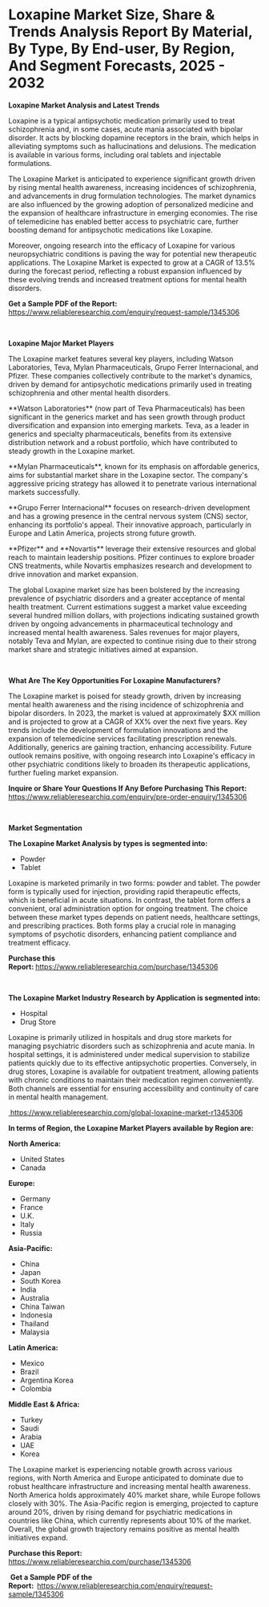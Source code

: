 <p><h1>Loxapine Market Size, Share & Trends Analysis Report By Material, By Type, By End-user, By Region, And Segment Forecasts, 2025 - 2032</h1></p><p><strong>Loxapine Market Analysis and Latest Trends</strong></p>
<p><p>Loxapine is a typical antipsychotic medication primarily used to treat schizophrenia and, in some cases, acute mania associated with bipolar disorder. It acts by blocking dopamine receptors in the brain, which helps in alleviating symptoms such as hallucinations and delusions. The medication is available in various forms, including oral tablets and injectable formulations.</p><p>The Loxapine Market is anticipated to experience significant growth driven by rising mental health awareness, increasing incidences of schizophrenia, and advancements in drug formulation technologies. The market dynamics are also influenced by the growing adoption of personalized medicine and the expansion of healthcare infrastructure in emerging economies. The rise of telemedicine has enabled better access to psychiatric care, further boosting demand for antipsychotic medications like Loxapine.</p><p>Moreover, ongoing research into the efficacy of Loxapine for various neuropsychiatric conditions is paving the way for potential new therapeutic applications. The Loxapine Market is expected to grow at a CAGR of 13.5% during the forecast period, reflecting a robust expansion influenced by these evolving trends and increased treatment options for mental health disorders.</p></p>
<p><strong>Get a Sample PDF of the Report:&nbsp;</strong> <a href="https://www.reliableresearchiq.com/enquiry/request-sample/1345306?utm_campaign=2952&utm_medium=2&utm_source=Github&utm_content=ia&utm_term=19042025&utm_id=loxapine">https://www.reliableresearchiq.com/enquiry/request-sample/1345306</a></p>
<p>&nbsp;</p>
<p><strong>Loxapine Major Market Players</strong></p>
<p><p>The Loxapine market features several key players, including Watson Laboratories, Teva, Mylan Pharmaceuticals, Grupo Ferrer Internacional, and Pfizer. These companies collectively contribute to the market's dynamics, driven by demand for antipsychotic medications primarily used in treating schizophrenia and other mental health disorders.</p><p>**Watson Laboratories** (now part of Teva Pharmaceuticals) has been significant in the generics market and has seen growth through product diversification and expansion into emerging markets. Teva, as a leader in generics and specialty pharmaceuticals, benefits from its extensive distribution network and a robust portfolio, which have contributed to steady growth in the Loxapine market.</p><p>**Mylan Pharmaceuticals**, known for its emphasis on affordable generics, aims for substantial market share in the Loxapine sector. The company's aggressive pricing strategy has allowed it to penetrate various international markets successfully.</p><p>**Grupo Ferrer Internacional** focuses on research-driven development and has a growing presence in the central nervous system (CNS) sector, enhancing its portfolio's appeal. Their innovative approach, particularly in Europe and Latin America, projects strong future growth.</p><p>**Pfizer** and **Novartis** leverage their extensive resources and global reach to maintain leadership positions. Pfizer continues to explore broader CNS treatments, while Novartis emphasizes research and development to drive innovation and market expansion.</p><p>The global Loxapine market size has been bolstered by the increasing prevalence of psychiatric disorders and a greater acceptance of mental health treatment. Current estimations suggest a market value exceeding several hundred million dollars, with projections indicating sustained growth driven by ongoing advancements in pharmaceutical technology and increased mental health awareness. Sales revenues for major players, notably Teva and Mylan, are expected to continue rising due to their strong market share and strategic initiatives aimed at expansion.</p></p>
<p>&nbsp;</p>
<p><strong>What Are The Key Opportunities For Loxapine Manufacturers?</strong></p>
<p><p>The Loxapine market is poised for steady growth, driven by increasing mental health awareness and the rising incidence of schizophrenia and bipolar disorders. In 2023, the market is valued at approximately $XX million and is projected to grow at a CAGR of XX% over the next five years. Key trends include the development of formulation innovations and the expansion of telemedicine services facilitating prescription renewals. Additionally, generics are gaining traction, enhancing accessibility. Future outlook remains positive, with ongoing research into Loxapine's efficacy in other psychiatric conditions likely to broaden its therapeutic applications, further fueling market expansion.</p></p>
<p><strong>Inquire or Share Your Questions If Any Before Purchasing This Report:</strong> <a href="https://www.reliableresearchiq.com/enquiry/pre-order-enquiry/1345306?utm_campaign=2952&utm_medium=2&utm_source=Github&utm_content=ia&utm_term=19042025&utm_id=loxapine">https://www.reliableresearchiq.com/enquiry/pre-order-enquiry/1345306</a></p>
<p>&nbsp;</p>
<p><strong>Market Segmentation</strong></p>
<p><strong>The Loxapine Market Analysis by types is segmented into:</strong></p>
<p><ul><li>Powder</li><li>Tablet</li></ul></p>
<p><p>Loxapine is marketed primarily in two forms: powder and tablet. The powder form is typically used for injection, providing rapid therapeutic effects, which is beneficial in acute situations. In contrast, the tablet form offers a convenient, oral administration option for ongoing treatment. The choice between these market types depends on patient needs, healthcare settings, and prescribing practices. Both forms play a crucial role in managing symptoms of psychotic disorders, enhancing patient compliance and treatment efficacy.</p></p>
<p><strong>Purchase this Report:&nbsp;</strong><a href="https://www.reliableresearchiq.com/purchase/1345306?utm_campaign=2952&utm_medium=2&utm_source=Github&utm_content=ia&utm_term=19042025&utm_id=loxapine">https://www.reliableresearchiq.com/purchase/1345306</a></p>
<p>&nbsp;</p>
<p><strong>The Loxapine Market Industry Research by Application is segmented into:</strong></p>
<p><ul><li>Hospital</li><li>Drug Store</li></ul></p>
<p><p>Loxapine is primarily utilized in hospitals and drug store markets for managing psychiatric disorders such as schizophrenia and acute mania. In hospital settings, it is administered under medical supervision to stabilize patients quickly due to its effective antipsychotic properties. Conversely, in drug stores, Loxapine is available for outpatient treatment, allowing patients with chronic conditions to maintain their medication regimen conveniently. Both channels are essential for ensuring accessibility and continuity of care in mental health management.</p></p>
<p><a href="https://www.reliableresearchiq.com/global-loxapine-market-r1345306?utm_campaign=2952&utm_medium=2&utm_source=Github&utm_content=ia&utm_term=19042025&utm_id=loxapine">&nbsp;https://www.reliableresearchiq.com/global-loxapine-market-r1345306</a></p>
<p><strong>In terms of Region, the Loxapine Market Players available by Region are:</strong></p>
<p>
    <p> <strong> North America: </strong>
        <ul>
            <li>United States</li>
            <li>Canada</li>
        </ul>
        </p> 
    <p> <strong> Europe: </strong>
        <ul>
            <li>Germany</li>
            <li>France</li>
            <li>U.K.</li>
            <li>Italy</li>
            <li>Russia</li>
        </ul>
        </p> 
    <p> <strong> Asia-Pacific: </strong>
        <ul>
            <li>China</li>
            <li>Japan</li>
            <li>South Korea</li>
            <li>India</li>
            <li>Australia</li>
            <li>China Taiwan</li>
            <li>Indonesia</li>
            <li>Thailand</li>
            <li>Malaysia</li>
        </ul>
        </p> 
    <p> <strong> Latin America: </strong>
        <ul>
            <li>Mexico</li>
            <li>Brazil</li>
            <li>Argentina Korea</li>
            <li>Colombia</li>
        </ul>
        </p> 
    <p> <strong> Middle East & Africa: </strong>
        <ul>
            <li>Turkey</li>
            <li>Saudi</li>
            <li>Arabia</li>
            <li>UAE</li>
            <li>Korea</li>
        </ul>
    </p>
    </p>
<p><p>The Loxapine market is experiencing notable growth across various regions, with North America and Europe anticipated to dominate due to robust healthcare infrastructure and increasing mental health awareness. North America holds approximately 40% market share, while Europe follows closely with 30%. The Asia-Pacific region is emerging, projected to capture around 20%, driven by rising demand for psychiatric medications in countries like China, which currently represents about 10% of the market. Overall, the global growth trajectory remains positive as mental health initiatives expand.</p></p>
<p><strong>Purchase this Report: </strong><a href="https://www.reliableresearchiq.com/purchase/1345306?utm_campaign=2952&utm_medium=2&utm_source=Github&utm_content=ia&utm_term=19042025&utm_id=loxapine">https://www.reliableresearchiq.com/purchase/1345306</a></p>
<p>&nbsp;<strong>Get a Sample PDF of the Report:&nbsp;&nbsp;</strong><a href="https://www.reliableresearchiq.com/enquiry/request-sample/1345306?utm_campaign=2952&utm_medium=2&utm_source=Github&utm_content=ia&utm_term=19042025&utm_id=loxapine">https://www.reliableresearchiq.com/enquiry/request-sample/1345306</a></p>
<p><strong></strong></p>
<p><p></p><p></p><p></p></p>